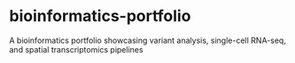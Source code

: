 # bioinformatics-portfolio
A bioinformatics portfolio showcasing variant analysis, single-cell RNA-seq, and spatial transcriptomics pipelines
